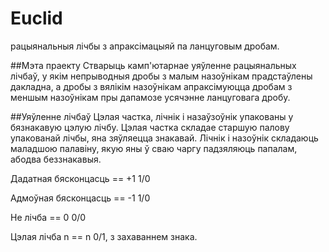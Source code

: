 Euclid
======

рацыянальныя лічбы з апраксімацыяй па ланцуговым дробам.

##Мэта праекту
Стварыць камп'ютарнае уяўленне рацыянальных лічбаў, у якім непрыводныя дробы з малым назоўнікам прадстаўлены дакладна,
а дробы з вялікім назоўнікам апраксімуюцца дробам з меншым назоўнікам пры дапамозе усячэнне ланцуговага дробу.

##Уяўленне лічбаў
Цэлая частка, лічнік і назаўзоўнік упакованы у бязнакавую цэлую лічбу. Цэлая частка складае старшую палову упакованай лічбы,
яна зяўляецца знакавай. Лічнік і назоўнік складаюць маладшою палавіну, якую яны ў сваю чаргу падзяляюць папалам, абодва беззнакавыя.

Дадатная бясконцасць == +1  1/0

Адмоўная бясконцасць == -1  1/0

Не лічба == 0  0/0


Цэлая лічба n == n  0/1, з захаваннем знака.
